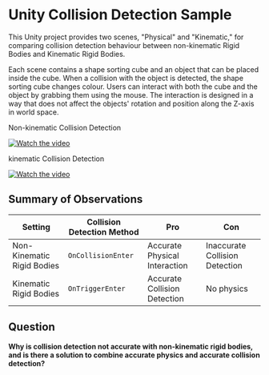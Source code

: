 # Unity Collision Detection Sample

This Unity project provides two scenes, "Physical" and "Kinematic," for comparing collision detection behaviour between non-kinematic Rigid Bodies and Kinematic Rigid Bodies. 

Each scene contains a shape sorting cube and an object that can be placed inside the cube. When a collision with the object is detected, the shape sorting cube changes colour. Users can interact with both the cube and the object by grabbing them using the mouse. The interaction is designed in a way that does not affect the objects' rotation and position along the Z-axis in world space.

Non-kinematic Collision Detection

[![Watch the video](https://img.youtube.com/vi/CyXmcx2s1NE/0.jpg)](https://youtu.be/CyXmcx2s1NE)

kinematic Collision Detection

[![Watch the video](https://img.youtube.com/vi/AkQFT3KXZCA/0.jpg)](https://youtu.be/AkQFT3KXZCA)


## Summary of Observations

| Setting                        | Collision Detection Method      | Pro                             | Con                             |
| ------------------------------ | ------------------------------- | ------------------------------- | ------------------------------- |
| Non-Kinematic Rigid Bodies     | `OnCollisionEnter`              | Accurate Physical Interaction   | Inaccurate Collision Detection  |
| Kinematic Rigid Bodies         | `OnTriggerEnter`                | Accurate Collision Detection    | No physics                      |

## Question

**Why is collision detection not accurate with non-kinematic rigid bodies, and is there a solution to combine accurate physics and accurate collision detection?**

